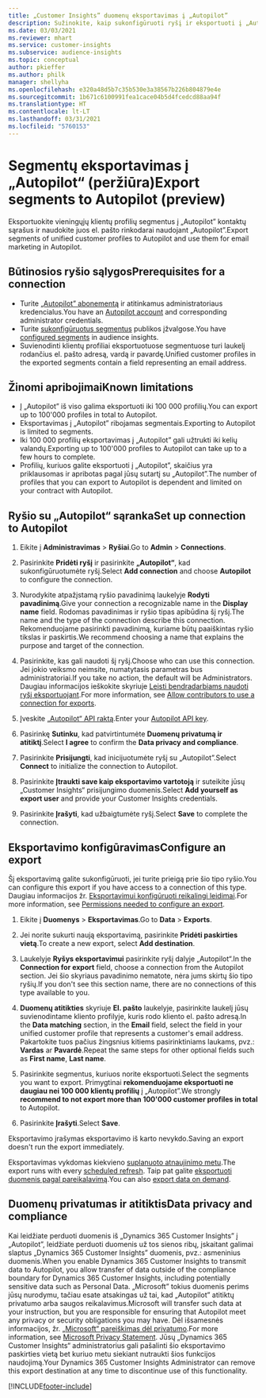 ```yaml
---
title: „Customer Insights” duomenų eksportavimas į „Autopilot”
description: Sužinokite, kaip sukonfigūruoti ryšį ir eksportuoti į „Autopilot“.
ms.date: 03/03/2021
ms.reviewer: mhart
ms.service: customer-insights
ms.subservice: audience-insights
ms.topic: conceptual
author: pkieffer
ms.author: philk
manager: shellyha
ms.openlocfilehash: e320a48d5b7c35b530e3a38567b226b804879e4e
ms.sourcegitcommit: 1b671c6100991fea1cace04b5d4fcedcd88aa94f
ms.translationtype: HT
ms.contentlocale: lt-LT
ms.lasthandoff: 03/31/2021
ms.locfileid: "5760153"
---
```

# <a name="export-segments-to-autopilot-preview"></a><span data-ttu-id="92cfa-103">Segmentų eksportavimas į „Autopilot“ (peržiūra)</span><span class="sxs-lookup"><span data-stu-id="92cfa-103">Export segments to Autopilot (preview)</span></span>

<span data-ttu-id="92cfa-104">Eksportuokite vieningųjų klientų profilių segmentus į „Autopilot” kontaktų sąrašus ir naudokite juos el. pašto rinkodarai naudojant „Autopilot”.</span><span class="sxs-lookup"><span data-stu-id="92cfa-104">Export segments of unified customer profiles to Autopilot and use them for email marketing in Autopilot.</span></span> 

## <a name="prerequisites-for-a-connection"></a><span data-ttu-id="92cfa-105">Būtinosios ryšio sąlygos</span><span class="sxs-lookup"><span data-stu-id="92cfa-105">Prerequisites for a connection</span></span>

-   <span data-ttu-id="92cfa-106">Turite [„Autopilot” abonementą](https://www.autopilothq.com/) ir atitinkamus administratoriaus kredencialus.</span><span class="sxs-lookup"><span data-stu-id="92cfa-106">You have an [Autopilot account](https://www.autopilothq.com/) and corresponding administrator credentials.</span></span>
-   <span data-ttu-id="92cfa-107">Turite [sukonfigūruotus segmentus](segments.md) publikos įžvalgose.</span><span class="sxs-lookup"><span data-stu-id="92cfa-107">You have [configured segments](segments.md) in audience insights.</span></span>
-   <span data-ttu-id="92cfa-108">Suvienodinti klientų profiliai eksportuotuose segmentuose turi laukelį rodančius el. pašto adresą, vardą ir pavardę.</span><span class="sxs-lookup"><span data-stu-id="92cfa-108">Unified customer profiles in the exported segments contain a field representing an email address.</span></span>

## <a name="known-limitations"></a><span data-ttu-id="92cfa-109">Žinomi apribojimai</span><span class="sxs-lookup"><span data-stu-id="92cfa-109">Known limitations</span></span>

- <span data-ttu-id="92cfa-110">Į „Autopilot” iš viso galima eksportuoti iki 100 000 profilių.</span><span class="sxs-lookup"><span data-stu-id="92cfa-110">You can export up to 100'000 profiles in total to Autopilot.</span></span>
- <span data-ttu-id="92cfa-111">Eksportavimas į „Autopilot” ribojamas segmentais.</span><span class="sxs-lookup"><span data-stu-id="92cfa-111">Exporting to Autopilot is limited to segments.</span></span>
- <span data-ttu-id="92cfa-112">Iki 100 000 profilių eksportavimas į „Autopilot” gali užtrukti iki kelių valandų.</span><span class="sxs-lookup"><span data-stu-id="92cfa-112">Exporting up to 100'000 profiles to Autopilot can take up to a few hours to complete.</span></span> 
- <span data-ttu-id="92cfa-113">Profilių, kuriuos galite eksportuoti į „Autopilot”, skaičius yra priklausomas ir apribotas pagal jūsų sutartį su „Autopilot”.</span><span class="sxs-lookup"><span data-stu-id="92cfa-113">The number of profiles that you can export to Autopilot is dependent and limited on your contract with Autopilot.</span></span>

## <a name="set-up-connection-to-autopilot"></a><span data-ttu-id="92cfa-114">Ryšio su „Autopilot“ sąranka</span><span class="sxs-lookup"><span data-stu-id="92cfa-114">Set up connection to Autopilot</span></span>

1. <span data-ttu-id="92cfa-115">Eikite į **Administravimas** > **Ryšiai**.</span><span class="sxs-lookup"><span data-stu-id="92cfa-115">Go to **Admin** > **Connections**.</span></span>

1. <span data-ttu-id="92cfa-116">Pasirinkite **Pridėti ryšį** ir pasirinkite **„Autopilot“**, kad sukonfigūruotumėte ryšį.</span><span class="sxs-lookup"><span data-stu-id="92cfa-116">Select **Add connection** and choose **Autopilot** to configure the connection.</span></span>

1. <span data-ttu-id="92cfa-117">Nurodykite atpažįstamą ryšio pavadinimą laukelyje **Rodyti pavadinimą**.</span><span class="sxs-lookup"><span data-stu-id="92cfa-117">Give your connection a recognizable name in the **Display name** field.</span></span> <span data-ttu-id="92cfa-118">Rodomas pavadinimas ir ryšio tipas apibūdina šį ryšį.</span><span class="sxs-lookup"><span data-stu-id="92cfa-118">The name and the type of the connection describe this connection.</span></span> <span data-ttu-id="92cfa-119">Rekomenduojame pasirinkti pavadinimą, kuriame būtų paaiškintas ryšio tikslas ir paskirtis.</span><span class="sxs-lookup"><span data-stu-id="92cfa-119">We recommend choosing a name that explains the purpose and target of the connection.</span></span>

1. <span data-ttu-id="92cfa-120">Pasirinkite, kas gali naudoti šį ryšį.</span><span class="sxs-lookup"><span data-stu-id="92cfa-120">Choose who can use this connection.</span></span> <span data-ttu-id="92cfa-121">Jei jokio veiksmo neimsite, numatytasis parametras bus administratoriai.</span><span class="sxs-lookup"><span data-stu-id="92cfa-121">If you take no action, the default will be Administrators.</span></span> <span data-ttu-id="92cfa-122">Daugiau informacijos ieškokite skyriuje [Leisti bendradarbiams naudoti ryšį eksportuojant](connections.md#allow-contributors-to-use-a-connection-for-exports).</span><span class="sxs-lookup"><span data-stu-id="92cfa-122">For more information, see [Allow contributors to use a connection for exports](connections.md#allow-contributors-to-use-a-connection-for-exports).</span></span>

3. <span data-ttu-id="92cfa-123">Įveskite [„Autopilot“ API raktą](https://autopilot.docs.apiary.io/#).</span><span class="sxs-lookup"><span data-stu-id="92cfa-123">Enter your [Autopilot API key](https://autopilot.docs.apiary.io/#).</span></span>

1. <span data-ttu-id="92cfa-124">Pasirinkę **Sutinku**, kad patvirtintumėte **Duomenų privatumą ir atitiktį**.</span><span class="sxs-lookup"><span data-stu-id="92cfa-124">Select **I agree** to confirm the **Data privacy and compliance**.</span></span>

1. <span data-ttu-id="92cfa-125">Pasirinkite **Prisijungti**, kad inicijuotumėte ryšį su „Autopilot”.</span><span class="sxs-lookup"><span data-stu-id="92cfa-125">Select **Connect** to initialize the connection to Autopilot.</span></span>

1. <span data-ttu-id="92cfa-126">Pasirinkite **Įtraukti save kaip eksportavimo vartotoją** ir suteikite jūsų „Customer Insights“ prisijungimo duomenis.</span><span class="sxs-lookup"><span data-stu-id="92cfa-126">Select **Add yourself as export user** and provide your Customer Insights credentials.</span></span>

1. <span data-ttu-id="92cfa-127">Pasirinkite **Įrašyti**, kad užbaigtumėte ryšį.</span><span class="sxs-lookup"><span data-stu-id="92cfa-127">Select **Save** to complete the connection.</span></span>

## <a name="configure-an-export"></a><span data-ttu-id="92cfa-128">Eksportavimo konfigūravimas</span><span class="sxs-lookup"><span data-stu-id="92cfa-128">Configure an export</span></span>

<span data-ttu-id="92cfa-129">Šį eksportavimą galite sukonfigūruoti, jei turite prieigą prie šio tipo ryšio.</span><span class="sxs-lookup"><span data-stu-id="92cfa-129">You can configure this export if you have access to a connection of this type.</span></span> <span data-ttu-id="92cfa-130">Daugiau informacijos žr. [Eksportavimui konfigūruoti reikalingi leidimai](export-destinations.md#set-up-a-new-export).</span><span class="sxs-lookup"><span data-stu-id="92cfa-130">For more information, see [Permissions needed to configure an export](export-destinations.md#set-up-a-new-export).</span></span>

1. <span data-ttu-id="92cfa-131">Eikite į **Duomenys** > **Eksportavimas**.</span><span class="sxs-lookup"><span data-stu-id="92cfa-131">Go to **Data** > **Exports**.</span></span>

1. <span data-ttu-id="92cfa-132">Jei norite sukurti naują eksportavimą, pasirinkite **Pridėti paskirties vietą**.</span><span class="sxs-lookup"><span data-stu-id="92cfa-132">To create a new export, select **Add destination**.</span></span>

1. <span data-ttu-id="92cfa-133">Laukelyje **Ryšys eksportavimui** pasirinkite ryšį dalyje „Autopilot“.</span><span class="sxs-lookup"><span data-stu-id="92cfa-133">In the **Connection for export** field, choose a connection from the Autopilot section.</span></span> <span data-ttu-id="92cfa-134">Jei šio skyriaus pavadinimo nematote, nėra jums skirtų šio tipo ryšių.</span><span class="sxs-lookup"><span data-stu-id="92cfa-134">If you don't see this section name, there are no connections of this type available to you.</span></span>

3. <span data-ttu-id="92cfa-135">**Duomenų atitikties** skyriuje **El. pašto** laukelyje, pasirinkite laukelį jūsų suvienodintame kliento profilyje, kuris rodo kliento el. pašto adresą.</span><span class="sxs-lookup"><span data-stu-id="92cfa-135">In the **Data matching** section, in the **Email** field, select the field in your unified customer profile that represents a customer's email address.</span></span> <span data-ttu-id="92cfa-136">Pakartokite tuos pačius žingsnius kitiems pasirinktiniams laukams, pvz.: **Vardas** ar **Pavardė**.</span><span class="sxs-lookup"><span data-stu-id="92cfa-136">Repeat the same steps for other optional fields such as **First name**, **Last name**.</span></span>

1. <span data-ttu-id="92cfa-137">Pasirinkite segmentus, kuriuos norite eksportuoti.</span><span class="sxs-lookup"><span data-stu-id="92cfa-137">Select the segments you want to export.</span></span> <span data-ttu-id="92cfa-138">Primygtinai **rekomenduojame eksportuoti ne daugiau nei 100 000 klientų profilių** į „Autopilot”.</span><span class="sxs-lookup"><span data-stu-id="92cfa-138">We strongly **recommend to not export more than 100'000 customer profiles in total** to Autopilot.</span></span> 

1. <span data-ttu-id="92cfa-139">Pasirinkite **Įrašyti**.</span><span class="sxs-lookup"><span data-stu-id="92cfa-139">Select **Save**.</span></span>

<span data-ttu-id="92cfa-140">Eksportavimo įrašymas eksportavimo iš karto nevykdo.</span><span class="sxs-lookup"><span data-stu-id="92cfa-140">Saving an export doesn't run the export immediately.</span></span>

<span data-ttu-id="92cfa-141">Eksportavimas vykdomas kiekvieno [suplanuoto atnaujinimo metu](system.md#schedule-tab).</span><span class="sxs-lookup"><span data-stu-id="92cfa-141">The export runs with every [scheduled refresh](system.md#schedule-tab).</span></span> <span data-ttu-id="92cfa-142">Taip pat galite [eksportuoti duomenis pagal pareikalavimą](export-destinations.md#run-exports-on-demand).</span><span class="sxs-lookup"><span data-stu-id="92cfa-142">You can also [export data on demand](export-destinations.md#run-exports-on-demand).</span></span> 

## <a name="data-privacy-and-compliance"></a><span data-ttu-id="92cfa-143">Duomenų privatumas ir atitiktis</span><span class="sxs-lookup"><span data-stu-id="92cfa-143">Data privacy and compliance</span></span>

<span data-ttu-id="92cfa-144">Kai leidžiate perduoti duomenis iš „Dynamics 365 Customer Insights” į „Autopilot”, leidžiate perduoti duomenis už tos sienos ribų, įskaitant galimai slaptus „Dynamics 365 Customer Insights” duomenis, pvz.: asmeninius duomenis.</span><span class="sxs-lookup"><span data-stu-id="92cfa-144">When you enable Dynamics 365 Customer Insights to transmit data to Autopilot, you allow transfer of data outside of the compliance boundary for Dynamics 365 Customer Insights, including potentially sensitive data such as Personal Data.</span></span> <span data-ttu-id="92cfa-145">„Microsoft” tokius duomenis perims jūsų nurodymu, tačiau esate atsakingas už tai, kad „Autopilot” atitiktų privatumo arba saugos reikalavimus.</span><span class="sxs-lookup"><span data-stu-id="92cfa-145">Microsoft will transfer such data at your instruction, but you are responsible for ensuring that Autopilot meet any privacy or security obligations you may have.</span></span> <span data-ttu-id="92cfa-146">Dėl išsamesnės informacijos, žr. [„Microsoft“ pareiškimas dėl privatumo](https://go.microsoft.com/fwlink/?linkid=396732).</span><span class="sxs-lookup"><span data-stu-id="92cfa-146">For more information, see [Microsoft Privacy Statement](https://go.microsoft.com/fwlink/?linkid=396732).</span></span>
<span data-ttu-id="92cfa-147">Jūsų „Dynamics 365 Customer Insights“ administratorius gali pašalinti šio eksportavimo paskirties vietą bet kuriuo metu siekiant nutraukti šios funkcijos naudojimą.</span><span class="sxs-lookup"><span data-stu-id="92cfa-147">Your Dynamics 365 Customer Insights Administrator can remove this export destination at any time to discontinue use of this functionality.</span></span>


[!INCLUDE[footer-include](../includes/footer-banner.md)]
